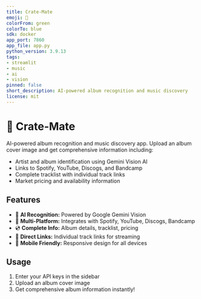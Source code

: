 ```yaml
---
title: Crate-Mate
emoji: 🎵
colorFrom: green
colorTo: blue
sdk: docker
app_port: 7860
app_file: app.py
python_version: 3.9.13
tags:
- streamlit
- music
- ai
- vision
pinned: false
short_description: AI-powered album recognition and music discovery
license: mit
---
```


# 🎵 Crate-Mate

AI-powered album recognition and music discovery app. Upload an album cover image and get comprehensive information including:

- Artist and album identification using Gemini Vision AI
- Links to Spotify, YouTube, Discogs, and Bandcamp
- Complete tracklist with individual track links
- Market pricing and availability information

## Features

- 🤖 **AI Recognition:** Powered by Google Gemini Vision
- 🎵 **Multi-Platform:** Integrates with Spotify, YouTube, Discogs, Bandcamp
- 💿 **Complete Info:** Album details, tracklist, pricing
- 🔗 **Direct Links:** Individual track links for streaming
- 📱 **Mobile Friendly:** Responsive design for all devices

## Usage

1. Enter your API keys in the sidebar
2. Upload an album cover image
3. Get comprehensive album information instantly!